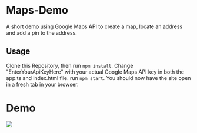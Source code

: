 # Maps-Demo
A short demo using Google Maps API to create a map, locate an address and add a pin to the address.

## Usage
Clone this Repository, then run `npm install`.
Change "EnterYourApiKeyHere" with your actual Google Maps API key in both the app.ts and index.html file.
run `npm start`.
You should now have the site open in a fresh tab in your browser.

# Demo
![](demo-gif.gif)
